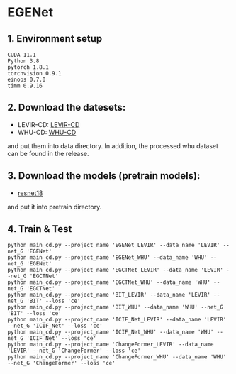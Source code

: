 # EGENet

## 1. Environment setup

```
CUDA 11.1
Python 3.8
pytorch 1.8.1
torchvision 0.9.1
einops 0.7.0
timm 0.9.16
```

## 2. Download the datesets:
* LEVIR-CD:
[LEVIR-CD](https://pan.baidu.com/s/1gDS6Ea37zfHoZ4832jT9cg?pwd=BUPT)
* WHU-CD:
[WHU-CD](https://github.com/Jnmz/EGENet-IG24/releases/download/1/WHU256.zip)

and put them into data directory. In addition, the processed whu dataset can be found in the release.

## 3. Download the models (pretrain models):

* [resnet18](https://download.pytorch.org/models/resnet18-5c106cde.pth) 

and put it into pretrain directory.

## 4. Train & Test

    python main_cd.py --project_name 'EGENet_LEVIR' --data_name 'LEVIR' --net_G 'EGENet'
    python main_cd.py --project_name 'EGENet_WHU' --data_name 'WHU' --net_G 'EGENet'
    python main_cd.py --project_name 'EGCTNet_LEVIR' --data_name 'LEVIR' --net_G 'EGCTNet'
    python main_cd.py --project_name 'EGCTNet_WHU' --data_name 'WHU' --net_G 'EGCTNet'
    python main_cd.py --project_name 'BIT_LEVIR' --data_name 'LEVIR' --net_G 'BIT' --loss 'ce'
    python main_cd.py --project_name 'BIT_WHU' --data_name 'WHU' --net_G 'BIT' --loss 'ce'
    python main_cd.py --project_name 'ICIF_Net_LEVIR' --data_name 'LEVIR' --net_G 'ICIF_Net' --loss 'ce'
    python main_cd.py --project_name 'ICIF_Net_WHU' --data_name 'WHU' --net_G 'ICIF_Net' --loss 'ce'
    python main_cd.py --project_name 'ChangeFormer_LEVIR' --data_name 'LEVIR' --net_G 'ChangeFormer' --loss 'ce'
    python main_cd.py --project_name 'ChangeFormer_WHU' --data_name 'WHU' --net_G 'ChangeFormer' --loss 'ce'
    
    
